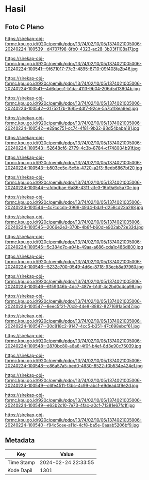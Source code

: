# Hasil

## Foto C Plano

https://sirekap-obj-formc.kpu.go.id/920c/pemilu/pdpr/13/74/02/10/05/1374021005006-20240224-100539--d4707f98-8fb0-4323-ac28-3b03f1108a17.jpg

https://sirekap-obj-formc.kpu.go.id/920c/pemilu/pdpr/13/74/02/10/05/1374021005006-20240224-100541--9f671017-77c3-4895-8710-09f408fa2b46.jpg

https://sirekap-obj-formc.kpu.go.id/920c/pemilu/pdpr/13/74/02/10/05/1374021005006-20240224-100541--4d6daec1-b1da-4113-9b04-206d5d13604b.jpg

https://sirekap-obj-formc.kpu.go.id/920c/pemilu/pdpr/13/74/02/10/05/1374021005006-20240224-100542--31752f7b-1685-4df7-92ce-5a7b118ea9ed.jpg

https://sirekap-obj-formc.kpu.go.id/920c/pemilu/pdpr/13/74/02/10/05/1374021005006-20240224-100542--e29ac751-cc74-4f81-9b32-93d54baba181.jpg

https://sirekap-obj-formc.kpu.go.id/920c/pemilu/pdpr/13/74/02/10/05/1374021005006-20240224-100543--52648cf6-2779-4c3b-8784-cf748034b91f.jpg

https://sirekap-obj-formc.kpu.go.id/920c/pemilu/pdpr/13/74/02/10/05/1374021005006-20240224-100543--b503cc5c-5c5b-4720-a2f3-8edb6867bf20.jpg

https://sirekap-obj-formc.kpu.go.id/920c/pemilu/pdpr/13/74/02/10/05/1374021005006-20240224-100544--afdbdbae-6a86-4311-a1e3-16b9a6c5a70e.jpg

https://sirekap-obj-formc.kpu.go.id/920c/pemilu/pdpr/13/74/02/10/05/1374021005006-20240224-100544--4c7cdcda-3969-49d4-bda1-d258cd23a268.jpg

https://sirekap-obj-formc.kpu.go.id/920c/pemilu/pdpr/13/74/02/10/05/1374021005006-20240224-100545--2066e2e3-370b-4b8f-b60d-e902ab72e33d.jpg

https://sirekap-obj-formc.kpu.go.id/920c/pemilu/pdpr/13/74/02/10/05/1374021005006-20240224-100545--5c384d7c-a04b-49aa-a686-cda1c486d800.jpg

https://sirekap-obj-formc.kpu.go.id/920c/pemilu/pdpr/13/74/02/10/05/1374021005006-20240224-100546--5232c700-0549-4d6c-8718-93ecb8a97960.jpg

https://sirekap-obj-formc.kpu.go.id/920c/pemilu/pdpr/13/74/02/10/05/1374021005006-20240224-100546--6159346b-4dc7-487e-b1df-4c2bd0c4ca98.jpg

https://sirekap-obj-formc.kpu.go.id/920c/pemilu/pdpr/13/74/02/10/05/1374021005006-20240224-100547--8eec5f2f-70c8-44e8-8882-8271691a5d47.jpg

https://sirekap-obj-formc.kpu.go.id/920c/pemilu/pdpr/13/74/02/10/05/1374021005006-20240224-100547--30d818c2-9147-4cc5-b351-47c698ebcf61.jpg

https://sirekap-obj-formc.kpu.go.id/920c/pemilu/pdpr/13/74/02/10/05/1374021005006-20240224-100548--2870bc80-a6a6-4f0f-b4ef-8d3e90c75039.jpg

https://sirekap-obj-formc.kpu.go.id/920c/pemilu/pdpr/13/74/02/10/05/1374021005006-20240224-100548--c86a57a5-bed0-4830-8522-f0b534e424e1.jpg

https://sirekap-obj-formc.kpu.go.id/920c/pemilu/pdpr/13/74/02/10/05/1374021005006-20240224-100549--c6fe4511-f3bc-4c99-abcf-e9dead4f9e2d.jpg

https://sirekap-obj-formc.kpu.go.id/920c/pemilu/pdpr/13/74/02/10/05/1374021005006-20240224-100549--e63b2c10-7e73-4fac-a0cf-71381e67fc1f.jpg

https://sirekap-obj-formc.kpu.go.id/920c/pemilu/pdpr/13/74/02/10/05/1374021005006-20240224-100540--f94c5cee-a11d-4cf8-ba5e-0aaab5206bf9.jpg


## Metadata

| Key        | Value               |
| ---------- | ------------------- |
| Time Stamp | 2024-02-24 22:33:55 |
| Kode Dapil | 1301                |



